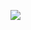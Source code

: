 
[![](https://www.herokucdn.com/deploy/button.png)](https://heroku.com/deploy?template=https://github.com/frosttu/jjkikhhj.git)
